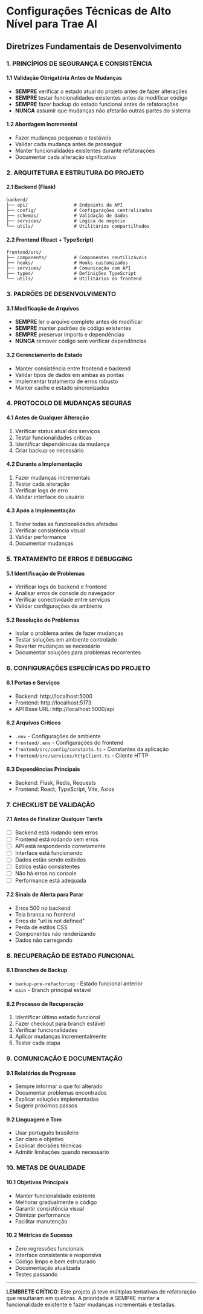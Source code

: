 # Configurações Técnicas de Alto Nível para Trae AI

## Diretrizes Fundamentais de Desenvolvimento

### 1. PRINCÍPIOS DE SEGURANÇA E CONSISTÊNCIA

#### 1.1 Validação Obrigatória Antes de Mudanças
- **SEMPRE** verificar o estado atual do projeto antes de fazer alterações
- **SEMPRE** testar funcionalidades existentes antes de modificar código
- **SEMPRE** fazer backup do estado funcional antes de refatorações
- **NUNCA** assumir que mudanças não afetarão outras partes do sistema

#### 1.2 Abordagem Incremental
- Fazer mudanças pequenas e testáveis
- Validar cada mudança antes de prosseguir
- Manter funcionalidades existentes durante refatorações
- Documentar cada alteração significativa

### 2. ARQUITETURA E ESTRUTURA DO PROJETO

#### 2.1 Backend (Flask)
```
backend/
├── api/                 # Endpoints da API
├── config/              # Configurações centralizadas
├── schemas/             # Validação de dados
├── services/            # Lógica de negócio
└── utils/               # Utilitários compartilhados
```

#### 2.2 Frontend (React + TypeScript)
```
frontend/src/
├── components/          # Componentes reutilizáveis
├── hooks/               # Hooks customizados
├── services/            # Comunicação com API
├── types/               # Definições TypeScript
└── utils/               # Utilitários do frontend
```

### 3. PADRÕES DE DESENVOLVIMENTO

#### 3.1 Modificação de Arquivos
- **SEMPRE** ler o arquivo completo antes de modificar
- **SEMPRE** manter padrões de código existentes
- **SEMPRE** preservar imports e dependências
- **NUNCA** remover código sem verificar dependências

#### 3.2 Gerenciamento de Estado
- Manter consistência entre frontend e backend
- Validar tipos de dados em ambas as pontas
- Implementar tratamento de erros robusto
- Manter cache e estado sincronizados

### 4. PROTOCOLO DE MUDANÇAS SEGURAS

#### 4.1 Antes de Qualquer Alteração
1. Verificar status atual dos serviços
2. Testar funcionalidades críticas
3. Identificar dependências da mudança
4. Criar backup se necessário

#### 4.2 Durante a Implementação
1. Fazer mudanças incrementais
2. Testar cada alteração
3. Verificar logs de erro
4. Validar interface do usuário

#### 4.3 Após a Implementação
1. Testar todas as funcionalidades afetadas
2. Verificar consistência visual
3. Validar performance
4. Documentar mudanças

### 5. TRATAMENTO DE ERROS E DEBUGGING

#### 5.1 Identificação de Problemas
- Verificar logs do backend e frontend
- Analisar erros de console do navegador
- Verificar conectividade entre serviços
- Validar configurações de ambiente

#### 5.2 Resolução de Problemas
- Isolar o problema antes de fazer mudanças
- Testar soluções em ambiente controlado
- Reverter mudanças se necessário
- Documentar soluções para problemas recorrentes

### 6. CONFIGURAÇÕES ESPECÍFICAS DO PROJETO

#### 6.1 Portas e Serviços
- Backend: http://localhost:5000
- Frontend: http://localhost:5173
- API Base URL: http://localhost:5000/api

#### 6.2 Arquivos Críticos
- `.env` - Configurações de ambiente
- `frontend/.env` - Configurações do frontend
- `frontend/src/config/constants.ts` - Constantes da aplicação
- `frontend/src/services/httpClient.ts` - Cliente HTTP

#### 6.3 Dependências Principais
- Backend: Flask, Redis, Requests
- Frontend: React, TypeScript, Vite, Axios

### 7. CHECKLIST DE VALIDAÇÃO

#### 7.1 Antes de Finalizar Qualquer Tarefa
- [ ] Backend está rodando sem erros
- [ ] Frontend está rodando sem erros
- [ ] API está respondendo corretamente
- [ ] Interface está funcionando
- [ ] Dados estão sendo exibidos
- [ ] Estilos estão consistentes
- [ ] Não há erros no console
- [ ] Performance está adequada

#### 7.2 Sinais de Alerta para Parar
- Erros 500 no backend
- Tela branca no frontend
- Erros de "url is not defined"
- Perda de estilos CSS
- Componentes não renderizando
- Dados não carregando

### 8. RECUPERAÇÃO DE ESTADO FUNCIONAL

#### 8.1 Branches de Backup
- `backup-pre-refactoring` - Estado funcional anterior
- `main` - Branch principal estável

#### 8.2 Processo de Recuperação
1. Identificar último estado funcional
2. Fazer checkout para branch estável
3. Verificar funcionalidades
4. Aplicar mudanças incrementalmente
5. Testar cada etapa

### 9. COMUNICAÇÃO E DOCUMENTAÇÃO

#### 9.1 Relatórios de Progresso
- Sempre informar o que foi alterado
- Documentar problemas encontrados
- Explicar soluções implementadas
- Sugerir próximos passos

#### 9.2 Linguagem e Tom
- Usar português brasileiro
- Ser claro e objetivo
- Explicar decisões técnicas
- Admitir limitações quando necessário

### 10. METAS DE QUALIDADE

#### 10.1 Objetivos Principais
- Manter funcionalidade existente
- Melhorar gradualmente o código
- Garantir consistência visual
- Otimizar performance
- Facilitar manutenção

#### 10.2 Métricas de Sucesso
- Zero regressões funcionais
- Interface consistente e responsiva
- Código limpo e bem estruturado
- Documentação atualizada
- Testes passando

---

**LEMBRETE CRÍTICO**: Este projeto já teve múltiplas tentativas de refatoração que resultaram em quebras. A prioridade é SEMPRE manter a funcionalidade existente e fazer mudanças incrementais e testadas.